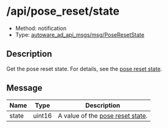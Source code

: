 # /api/pose_reset/state

- Method: notification
- Type: [autoware_ad_api_msgs/msg/PoseResetState](../../../types/autoware_ad_api_msgs/msg/pose_reset_state.md)

## Description

Get the pose reset state. For details, see the [pose reset state](../../../features/pose-reset.md).

## Message

| Name  | Type   | Description                                                         |
| ----- | ------ | ------------------------------------------------------------------- |
| state | uint16 | A value of the [pose reset state](../../../features/pose-reset.md). |
